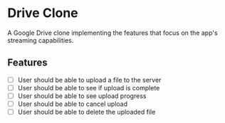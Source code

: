 # Drive Clone

A Google Drive clone implementing the features that focus on the app's streaming capabilities.

## Features

- [ ] User should be able to upload a file to the server
- [ ] User should be able to see if upload is complete
- [ ] User should be able to see upload progress
- [ ] User should be able to cancel upload
- [ ] User should be able to delete the uploaded file
